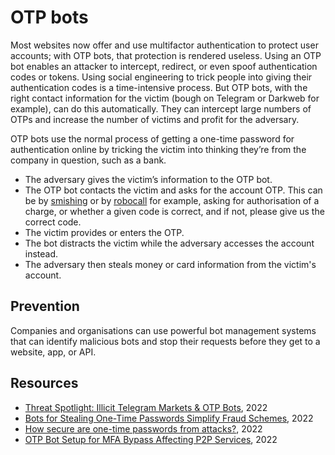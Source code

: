 # OTP bots

Most websites now offer and use multifactor authentication to protect user accounts; with OTP bots, that protection is rendered useless. Using an OTP bot enables an attacker to intercept, redirect, or even spoof authentication codes or tokens. Using social engineering to trick people into giving their authentication codes is a time-intensive process. But OTP bots, with the right contact information for the victim (bough on Telegram or Darkweb for example), can do this automatically. They can intercept large numbers of OTPs and increase the number of victims and profit for the adversary.

OTP bots use the normal process of getting a one-time password for authentication online by tricking the victim into thinking they’re from the company in question, such as a bank.

* The adversary gives the victim’s information to the OTP bot.
* The OTP bot contacts the victim and asks for the account OTP. This can be by [smishing](smishing.md) or by [robocall](vishing.md) for example, asking for authorisation of a charge, or whether a given code is correct, and if not, please give us the correct code.
* The victim provides or enters the OTP.
* The bot distracts the victim while the adversary accesses the account instead.
* The adversary then steals money or card information from the victim's account.

## Prevention

Companies and organisations can use powerful bot management systems that can identify malicious bots and stop their requests before they get to a website, app, or API.

## Resources

* [Threat Spotlight: Illicit Telegram Markets & OTP Bots](https://flare.io/learn/resources/blog/threat-spotlight-illicit-telegram-markets-otp-bots/), 2022
* [Bots for Stealing One-Time Passwords Simplify Fraud Schemes](https://www.recordedfuture.com/bots-stealing-one-time-passwords-simplify-fraud-schemes), 2022
* [How secure are one-time passwords from attacks?](https://www.techtarget.com/searchsecurity/feature/How-secure-are-one-time-passwords-from-attacks), 2022
* [OTP Bot Setup for MFA Bypass Affecting P2P Services](https://www.cloudsek.com/threatintelligence/generaly-otp-bot-setup-for-mfa-bypass-affecting-p2p-services), 2022

